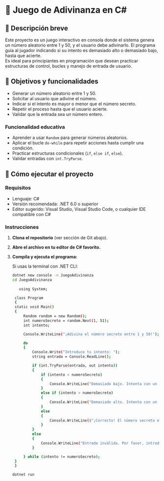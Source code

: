# 🔢 Juego de Adivinanza en C#

## 🎯 Descripción breve

Este proyecto es un juego interactivo en consola donde el sistema genera un número aleatorio entre 1 y 50, y el usuario debe adivinarlo. El programa guía al jugador indicando si su intento es demasiado alto o demasiado bajo, hasta que acierte.  
Es ideal para principiantes en programación que desean practicar estructuras de control, bucles y manejo de entrada de usuario.

## 📌 Objetivos y funcionalidades

- Generar un número aleatorio entre 1 y 50.
- Solicitar al usuario que adivine el número.
- Indicar si el intento es mayor o menor que el número secreto.
- Repetir el proceso hasta que el usuario acierte.
- Validar que la entrada sea un número entero.

### Funcionalidad educativa

- Aprender a usar `Random` para generar números aleatorios.
- Aplicar el bucle `do-while` para repetir acciones hasta cumplir una condición.
- Practicar estructuras condicionales (`if`, `else if`, `else`).
- Validar entradas con `int.TryParse`.

## 🧪 Cómo ejecutar el proyecto

### Requisitos

- Lenguaje: C#
- Versión recomendada: .NET 6.0 o superior
- Editor sugerido: Visual Studio, Visual Studio Code, o cualquier IDE compatible con C#

### Instrucciones

1. **Clona el repositorio** (ver sección de Git abajo).
2. **Abre el archivo en tu editor de C# favorito.**
3. **Compila y ejecuta el programa:**

   Si usas la terminal con .NET CLI:
   ```bash
   dotnet new console -n JuegoAdivinanza
   cd JuegoAdivinanza
     
      using System;

    class Program
    {
    static void Main()
    {
        Random random = new Random();
        int numeroSecreto = random.Next(1, 51); 
        int intento;

        Console.WriteLine("¡Adivina el número secreto entre 1 y 50!");

        do
        {
            Console.Write("Introduce tu intento: ");
            string entrada = Console.ReadLine();

            if (int.TryParse(entrada, out intento))
            {
                if (intento < numeroSecreto)
                {
                    Console.WriteLine("Demasiado bajo. Intenta con un número mayor.");
                }
                else if (intento > numeroSecreto)
                {
                    Console.WriteLine("Demasiado alto. Intenta con un número menor.");
                }
                else
                {
                    Console.WriteLine($"¡Correcto! El número secreto era {numeroSecreto} 🎉");
                }
            }
            else
            {
                Console.WriteLine("Entrada inválida. Por favor, introduce un número entero.");
            }

        } while (intento != numeroSecreto);
    }
    }

   dotnet run
